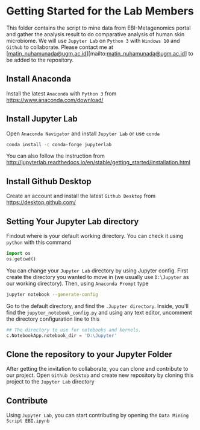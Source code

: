 # Getting Started for the Lab Members
This folder contains the script to mine data from EBI-Metagenomics portal and gather the analysis result to do comparative analysis of human skin microbiome. We will use `Jupyter Lab` on `Python 3` with `Windows 10` and `Github` to collaborate. Please contact me at [matin_nuhamunada@ugm.ac.id][mailto:matin_nuhamunada@ugm.ac.id] to be added to the repository.

## Install Anaconda
Install the latest `Anaconda` with `Python 3` from https://www.anaconda.com/download/

## Install Jupyter Lab
Open `Anaconda Navigator` and install `Jupyter Lab` or use `conda`
```bash
conda install -c conda-forge jupyterlab
```
You can also follow the instruction from http://jupyterlab.readthedocs.io/en/stable/getting_started/installation.html

## Install Github Desktop
Create an account and install the latest `Github Desktop` from https://desktop.github.com/

## Setting Your Jupyter Lab directory
Findout where is your default working directory. You can check it using `python` with this command
```python
import os
os.getcwd()
```
You can change your `Jupyter Lab` directory by using Jupyter config. First create the directory you wanted to move in (we usually use `D:\Jupyter` as our working directory). Then, using `Anaconda Prompt` type
```bash
jupyter notebook --generate-config
```
Go to the default directory, and find the `.Jupyter directory`. Inside, you'll find the `jupyter_notebook_config.py` and using any text editor, uncomment the directory configuration line to this
```python
## The directory to use for notebooks and kernels.
c.NotebookApp.notebook_dir = 'D:\Jupyter'
```
## Clone the repository to your Jupyter Folder
After getting the invitation to collaborate, you can clone and contribute to our project. Open `Github Desktop` and create new repository by cloning this project to the `Jupyter Lab` directory

## Contribute
Using `Jupyter Lab`, you can start contributing by opening the `Data Mining Script EBI.ipynb`
